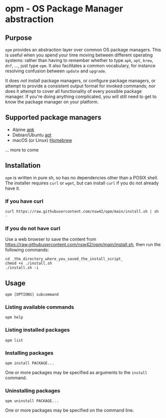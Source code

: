 # opm - OS Package Manager abstraction

## Purpose

`opm` provides an abstraction layer over common OS package managers. This is useful when you spend your time moving between different operating systems: rather than having to remember whether to type `apk`, `apt`, `brew`, `dnf`, ..., just type `opm`. It also facilitates a common vocabulary, for instance resolving confusion between `update` and `upgrade`.

It does _not_ install package managers, or configure package managers, or attempt to provide a consistent output format for invoked commands; nor does it attempt to cover all functionality of every possible package manager. If you're doing anything complicated, you will still need to get to know the package manager on your platform. 

## Supported package managers

* Alpine [apk](https://docs.alpinelinux.org/user-handbook/0.1a/Working/apk.html)
* Debian/Ubuntu [apt](https://en.wikipedia.org/wiki/APT_(software))
* macOS (or Linux) [Homebrew](https://brew.sh) 

... more to come

## Installation

`opm` is written in pure sh, so has no dependencies other than a POSIX shell. The installer requires `curl` or `wget`, but can install `curl` if you do not already have it.

### If you have curl

```
curl https://raw.githubusercontent.com/nsw42/opm/main/install.sh | sh -
```

### If you do not have curl

Use a web browser to save the content from <https://raw.githubusercontent.com/nsw42/opm/main/install.sh>, then run the following commands:

```
cd _the_directory_where_you_saved_the_install_script_
chmod +x ./install.sh
./install.sh -i
```

## Usage

```
opm [OPTIONS] subcommand
```

### Listing available commands

`opm help`

### Listing installed packages

`opm list`

### Installing packages

`opm install PACKAGE...`

One or more packages may be specified as arguments to the `install` command.

### Uninstalling packages

`opm uninstall PACKAGE...`

One or more packages may be specified on the command line.
